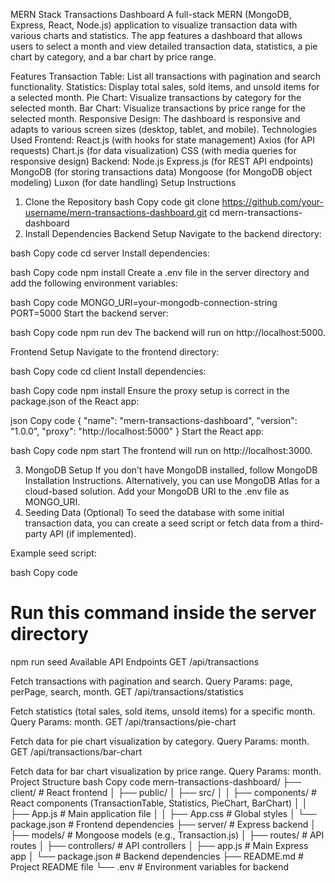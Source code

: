 MERN Stack Transactions Dashboard
A full-stack MERN (MongoDB, Express, React, Node.js) application to visualize transaction data with various charts and statistics. The app features a dashboard that allows users to select a month and view detailed transaction data, statistics, a pie chart by category, and a bar chart by price range.

Features
Transaction Table: List all transactions with pagination and search functionality.
Statistics: Display total sales, sold items, and unsold items for a selected month.
Pie Chart: Visualize transactions by category for the selected month.
Bar Chart: Visualize transactions by price range for the selected month.
Responsive Design: The dashboard is responsive and adapts to various screen sizes (desktop, tablet, and mobile).
Technologies Used
Frontend:
React.js (with hooks for state management)
Axios (for API requests)
Chart.js (for data visualization)
CSS (with media queries for responsive design)
Backend:
Node.js
Express.js (for REST API endpoints)
MongoDB (for storing transactions data)
Mongoose (for MongoDB object modeling)
Luxon (for date handling)
Setup Instructions
1. Clone the Repository
bash
Copy code
git clone https://github.com/your-username/mern-transactions-dashboard.git
cd mern-transactions-dashboard
2. Install Dependencies
Backend Setup
Navigate to the backend directory:

bash
Copy code
cd server
Install dependencies:

bash
Copy code
npm install
Create a .env file in the server directory and add the following environment variables:

bash
Copy code
MONGO_URI=your-mongodb-connection-string
PORT=5000
Start the backend server:

bash
Copy code
npm run dev
The backend will run on http://localhost:5000.

Frontend Setup
Navigate to the frontend directory:

bash
Copy code
cd client
Install dependencies:

bash
Copy code
npm install
Ensure the proxy setup is correct in the package.json of the React app:

json
Copy code
{
  "name": "mern-transactions-dashboard",
  "version": "1.0.0",
  "proxy": "http://localhost:5000"
}
Start the React app:

bash
Copy code
npm start
The frontend will run on http://localhost:3000.

3. MongoDB Setup
If you don’t have MongoDB installed, follow MongoDB Installation Instructions.
Alternatively, you can use MongoDB Atlas for a cloud-based solution. Add your MongoDB URI to the .env file as MONGO_URI.
4. Seeding Data (Optional)
To seed the database with some initial transaction data, you can create a seed script or fetch data from a third-party API (if implemented).

Example seed script:

bash
Copy code
# Run this command inside the server directory
npm run seed
Available API Endpoints
GET /api/transactions

Fetch transactions with pagination and search.
Query Params: page, perPage, search, month.
GET /api/transactions/statistics

Fetch statistics (total sales, sold items, unsold items) for a specific month.
Query Params: month.
GET /api/transactions/pie-chart

Fetch data for pie chart visualization by category.
Query Params: month.
GET /api/transactions/bar-chart

Fetch data for bar chart visualization by price range.
Query Params: month.
Project Structure
bash
Copy code
mern-transactions-dashboard/
├── client/                 # React frontend
│   ├── public/
│   ├── src/
│   │   ├── components/     # React components (TransactionTable, Statistics, PieChart, BarChart)
│   │   ├── App.js          # Main application file
│   │   ├── App.css         # Global styles
│   └── package.json        # Frontend dependencies
├── server/                 # Express backend
│   ├── models/             # Mongoose models (e.g., Transaction.js)
│   ├── routes/             # API routes
│   ├── controllers/        # API controllers
│   ├── app.js              # Main Express app
│   └── package.json        # Backend dependencies
├── README.md               # Project README file
└── .env                    # Environment variables for backend
